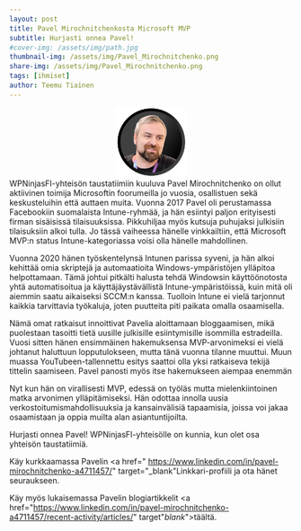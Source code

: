 ```yaml
---
layout: post
title: Pavel Mirochnitchenkosta Microsoft MVP
subtitle: Hurjasti onnea Pavel!
#cover-img: /assets/img/path.jpg
thumbnail-img: /assets/img/Pavel_Mirochnitchenko.png
share-img: /assets/img/Pavel_Mirochnitchenko.png
tags: [ihmiset]
author: Teemu Tiainen
---
```

<div align="center">
  <img src="/assets/img/Pavel_Mirochnitchenko.png" width="25%">
</div>
WPNinjasFI-yhteisön taustatiimiin kuuluva Pavel Mirochnitchenko on ollut aktiivinen toimija Microsoftin foorumeilla jo vuosia, osallistuen sekä keskusteluihin että auttaen muita. Vuonna 2017 Pavel oli perustamassa Facebookiin suomalaista Intune-ryhmää, ja hän esiintyi paljon erityisesti firman sisäisissä tilaisuuksissa. Pikkuhiljaa myös kutsuja puhujaksi julkisiin tilaisuksiin alkoi tulla. Jo tässä vaiheessa hänelle vinkkailtiin, että Microsoft MVP:n status Intune-kategoriassa voisi olla hänelle mahdollinen.

Vuonna 2020 hänen työskentelynsä Intunen parissa syveni, ja hän alkoi kehittää omia skriptejä ja automaatioita Windows-ympäristöjen ylläpitoa helpottamaan. Tämä johtui pitkälti halusta tehdä Windowsin käyttöönotosta yhtä automatisoitua ja käyttäjäystävällistä Intune-ympäristöissä, kuin mitä oli aiemmin saatu aikaiseksi SCCM:n kanssa. Tuolloin Intune ei vielä tarjonnut kaikkia tarvittavia työkaluja, joten puutteita piti paikata omalla osaamisella.

Nämä omat ratkaisut innoittivat Pavelia aloittamaan bloggaamisen, mikä puolestaan tasoitti tietä uusille julkisille esiintymisille isommilla estradeilla. Vuosi sitten hänen ensimmäinen hakemuksensa MVP-arvonimeksi ei vielä johtanut haluttuun lopputulokseen, mutta tänä vuonna tilanne muuttui. Muun muassa YouTubeen-tallennettu esitys saattoi olla yksi ratkaiseva tekijä tittelin saamiseen. Pavel panosti myös itse hakemukseen aiempaa enemmän

Nyt kun hän on virallisesti MVP, edessä on työläs mutta mielenkiintoinen matka arvonimen ylläpitämiseksi. Hän odottaa innolla uusia verkostoitumismahdollisuuksia ja kansainvälisiä tapaamisia, joissa voi jakaa osaamistaan ja oppia muilta alan asiantuntijoilta.

Hurjasti onnea Pavel! WPNinjasFI-yhteisölle on kunnia, kun olet osa yhteisön taustatiimiä.

Käy kurkkaamassa Pavelin <a href=" https://www.linkedin.com/in/pavel-mirochnitchenko-a4711457/" target="_blank"Linkkari-profiili</a> ja ota hänet seuraukseen.

Käy myös lukaisemassa Pavelin blogiartikkelit <a href="https://www.linkedin.com/in/pavel-mirochnitchenko-a4711457/recent-activity/articles/" target"_blank_">täältä</a>.
